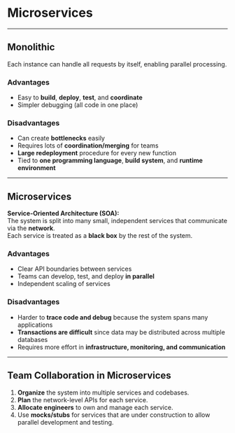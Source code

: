 # Microservices

---

## Monolithic

Each instance can handle all requests by itself, enabling parallel processing.

### Advantages
- Easy to **build**, **deploy**, **test**, and **coordinate**
- Simpler debugging (all code in one place)

### Disadvantages
- Can create **bottlenecks** easily
- Requires lots of **coordination/merging** for teams
- **Large redeployment** procedure for every new function
- Tied to **one programming language**, **build system**, and **runtime environment**

---

## Microservices

**Service-Oriented Architecture (SOA):**  
The system is split into many small, independent services that communicate via the **network**.  
Each service is treated as a **black box** by the rest of the system.

### Advantages
- Clear API boundaries between services  
- Teams can develop, test, and deploy **in parallel**  
- Independent scaling of services

### Disadvantages
- Harder to **trace code and debug** because the system spans many applications
- **Transactions are difficult** since data may be distributed across multiple databases
- Requires more effort in **infrastructure, monitoring, and communication**

---

## Team Collaboration in Microservices

1. **Organize** the system into multiple services and codebases.  
2. **Plan** the network-level APIs for each service.  
3. **Allocate engineers** to own and manage each service.  
4. Use **mocks/stubs** for services that are under construction to allow parallel development and testing.
